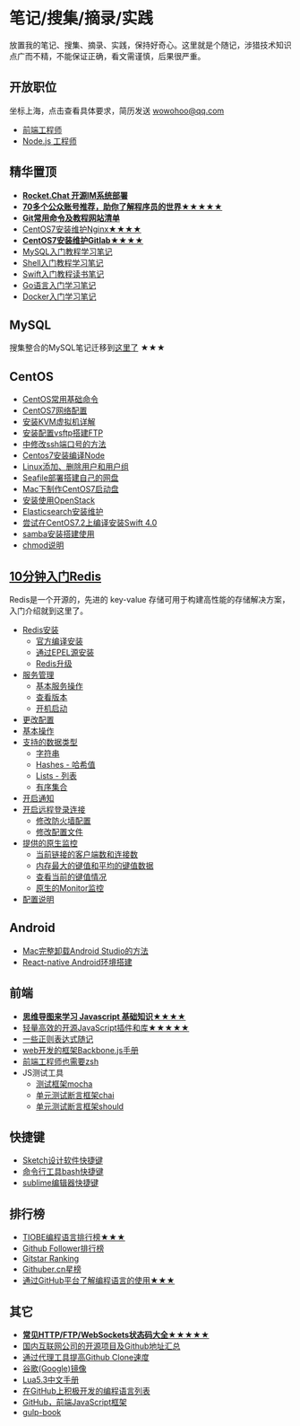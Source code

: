 # 笔记/搜集/摘录/实践

放置我的笔记、搜集、摘录、实践，保持好奇心。这里就是个随记，涉猎技术知识点广而不精，不能保证正确，看文需谨慎，后果很严重。

## 开放职位 

坐标上海，点击查看具体要求，简历发送 [wowohoo@qq.com](mailto:wowohoo@qq.com)

  - [前端工程师](Job-Descriptions/frontend-engineer.md#前端工程师)
  - [Node.js 工程师](Job-Descriptions/node-engineer.md#nodejs开发工程师)

## 精华置顶

- **[Rocket.Chat 开源IM系统部署](CentOS/Rocket.Chat.md)**
- **[70多个公众账号推荐，助你了解程序员的世界★★★★★](other/公众账号推荐.md)**
- **[Git常用命令及教程网站清单](other/Git%E5%B8%B8%E7%94%A8%E5%91%BD%E4%BB%A4%E6%B8%85%E5%8D%95.md)**
- [CentOS7安装维护Nginx★★★★](CentOS/nginx.md)
- **[CentOS7安装维护Gitlab★★★★](CentOS/CentOS7安装维护Gitlab.md)**
- [MySQL入门教程学习笔记](https://github.com/jaywcjlove/mysql-tutorial)
- [Shell入门教程学习笔记](https://github.com/jaywcjlove/shell-tutorial)
- [Swift入门教程读书笔记](https://github.com/jaywcjlove/swift-tutorial)
- [Go语言入门学习笔记](https://github.com/jaywcjlove/golang-tutorial)
- [Docker入门学习笔记](https://github.com/jaywcjlove/docker-tutorial)

## MySQL

搜集整合的MySQL笔记迁移到[这里了](https://github.com/jaywcjlove/mysql-tutorial) ★★★

## CentOS 

- [CentOS常用基础命令](CentOS/CentOS.md)
- [CentOS7网络配置](CentOS/CentOS7网络配置.md)
- [安装KVM虚拟机详解](CentOS/CentOS7安装KVM虚拟机详解.md)
- [安装配置vsftp搭建FTP](CentOS/CentOS7安装配置vsftp搭建FTP.md)
- [中修改ssh端口号的方法](CentOS/CentOS7中修改ssh端口号的方法.md)
- [Centos7安装编译Node](CentOS/Centos7安装编译Node.md)
- [Linux添加、删除用户和用户组](CentOS/Linux添加、删除用户和用户组.md)
- [Seafile部署搭建自己的网盘](CentOS/部署Seafile搭建自己的网盘.md)
- [Mac下制作CentOS7启动盘](CentOS/Mac下制作CentOS7启动盘.md)
- [安装使用OpenStack](CentOS/CentOS7安装openstack.md)
- [Elasticsearch安装维护](CentOS/Elasticsearch安装维护.md)
- [尝试在CentOS7.2上编译安装Swift 4.0](CentOS/尝试在CentOS7.2上编译安装Swift.md)
- [samba安装搭建使用](CentOS/samba.md)
- [chmod说明](CentOS/chmod.md)

## [10分钟入门Redis](Redis/README.md)

Redis是一个开源的，先进的 key-value 存储可用于构建高性能的存储解决方案，入门介绍就到这里了。

- [Redis安装](Redis/README.md#redis安装)
  - [官方编译安装](Redis/README.md#官方编译安装)
  - [通过EPEL源安装](Redis/README.md#通过epel源安装)
  - [Redis升级](Redis/README.md#redis升级)
- [服务管理](Redis/README.md#服务管理)
  - [基本服务操作](Redis/README.md#基本服务操作)
  - [查看版本](Redis/README.md#查看版本)
  - [开机启动](Redis/README.md#开机启动)
- [更改配置](Redis/README.md#更改配置)
- [基本操作](Redis/README.md#基本操作)
- [支持的数据类型](Redis/README.md#支持的数据类型)
  - [字符串](Redis/README.md#字符串)
  - [Hashes - 哈希值](Redis/README.md#hashes---哈希值)
  - [Lists - 列表](Redis/README.md#lists---列表)
  - [有序集合](Redis/README.md#有序集合)
- [开启通知](Redis/README.md#开启通知)
- [开启远程登录连接](Redis/README.md#开启远程登录连接)
  - [修改防火墙配置](Redis/README.md#修改防火墙配置)
  - [修改配置文件](Redis/README.md#修改配置文件)
- [提供的原生监控](Redis/README.md#提供的原生监控)
  - [当前链接的客户端数和连接数](Redis/README.md#当前链接的客户端数和连接数)
  - [内存最大的键值和平均的键值数据](Redis/README.md#内存最大的键值和平均的键值数据)
  - [查看当前的键值情况](Redis/README.md#查看当前的键值情况)
  - [原生的Monitor监控](Redis/README.md#原生的monitor监控)
- [配置说明](Redis/README.md#配置说明)

## Android

- [Mac完整卸载Android Studio的方法](Android/Mac%E5%AE%8C%E6%95%B4%E5%8D%B8%E8%BD%BDAndroid%20Studio%E7%9A%84%E6%96%B9%E6%B3%95.md)
- [React-native Android环境搭建](Android/React-native%20Android%E7%8E%AF%E5%A2%83%E6%90%AD%E5%BB%BA.md)

## 前端

- **[思维导图来学习 Javascript 基础知识★★★★](Javascript/)**
- [轻量高效的开源JavaScript插件和库★★★★★](Javascript/轻量高效的开源JavaScript插件和库.md)
- [一些正则表达式随记](Javascript/一些正则表达式随记.md)
- [web开发的框架Backbone.js手册](http://jaywcjlove.github.io/handbook/index.html)
- [前端工程师也需要zsh](http://mp.weixin.qq.com/s?__biz=MzAwNzgxMjYzMA==&mid=401433562&idx=1&sn=1ca074b0629463f37a777a2b96aa98af)
- JS测试工具
    - [测试框架mocha](http://jaywcjlove.github.io/handbook/html/%E6%B5%8B%E8%AF%95%E5%B7%A5%E5%85%B7/mocha.html)
    - [单元测试断言框架chai](http://jaywcjlove.github.io/handbook/html/%E6%B5%8B%E8%AF%95%E5%B7%A5%E5%85%B7/chai.html)
    - [单元测试断言框架should](http://jaywcjlove.github.io/handbook/html/%E6%B5%8B%E8%AF%95%E5%B7%A5%E5%85%B7/should.html)

## 快捷键

- [Sketch设计软件快捷键](http://jaywcjlove.github.io/handbook/html/Shortcuts/Sketch.html)
- [命令行工具bash快捷键](http://jaywcjlove.github.io/handbook/html/Shortcuts/bash.html)
- [sublime编辑器快捷键](http://jaywcjlove.github.io/handbook/html/Shortcuts/sublime.html)

## 排行榜

- [TIOBE编程语言排行榜★★★](http://www.tiobe.com/tiobe-index/)
- [Github Follower排行榜](http://www.githubrank.com/)
- [Gitstar Ranking](https://gitstar-ranking.com)
- [Githuber.cn星榜](https://githuber.cn/)
- [通过GitHub平台了解编程语言的使用★★★](http://githut.info/)

## 其它

- **[常见HTTP/FTP/WebSockets状态码大全★★★★★](other/HTTP-Status-codes.md)**
- [国内互联网公司的开源项目及Github地址汇总](other/Github-Oraganizations.md)
- [通过代理工具提高Github Clone速度](other/通过代理工具提高Github%20Clone速度.md)
- [谷歌(Google)镜像](other/谷歌(Google)镜像.md)
- [Lua5.3中文手册](other/Lua5.3.md)
- [在GitHub上积极开发的编程语言列表](https://github.com/showcases/programming-languages/)
- [GitHub，前端JavaScript框架](https://github.com/showcases/front-end-javascript-frameworks)
- [gulp-book](http://jaywcjlove.github.io/handbook/html/gulp-book.html)
